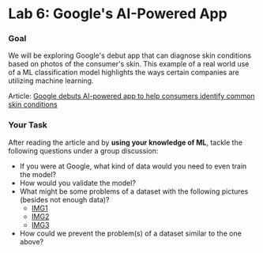 # Lab 6: Google's AI-Powered App

### Goal

We will be exploring Google's debut app that can diagnose skin conditions based on photos of the consumer's skin. This example of a real world use of a ML classification model highlights the ways certain companies are utilizing machine learning.

Article: [Google debuts AI-powered app to help consumers identify common skin conditions](https://www.fiercehealthcare.com/tech/google-previews-ai-dermatology-tool-to-help-consumers-identify-skin-conditions)

### Your Task

After reading the article and by **using your knowledge of ML**, tackle the following questions under a group discussion:

- If you were at Google, what kind of data would you need to even train the model?
- How would you validate the model?
- What might be some problems of a dataset with the following pictures (besides not enough data)?
    - [IMG1]()
    - [IMG2]()
    - [IMG3]()
- How could we prevent the problem(s) of a dataset similar to the one above?